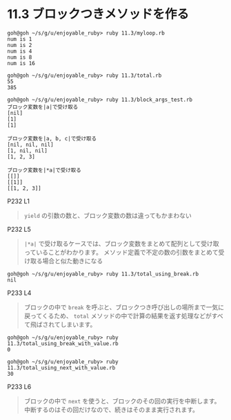 # 11.3 ブロックつきメソッドを作る

```
goh@goh ~/s/g/u/enjoyable_ruby> ruby 11.3/myloop.rb
num is 1
num is 2
num is 4
num is 8
num is 16
```

```
goh@goh ~/s/g/u/enjoyable_ruby> ruby 11.3/total.rb
55
385
```

```
goh@goh ~/s/g/u/enjoyable_ruby> ruby 11.3/block_args_test.rb
ブロック変数を|a|で受け取る
[nil]
[1]
[1]

ブロック変数を|a, b, c|で受け取る
[nil, nil, nil]
[1, nil, nil]
[1, 2, 3]

ブロック変数を|*a|で受け取る
[[]]
[[1]]
[[1, 2, 3]]

```

P232 L1

> `yield` の引数の数と、ブロック変数の数は違ってもかまわない

P232 L5

> `|*a|` で受け取るケースでは、ブロック変数をまとめて配列として受け取っていることがわかります。
> メソッド定義で不定の数の引数をまとめて受け取る場合と似た動きになる

```
goh@goh ~/s/g/u/enjoyable_ruby> ruby 11.3/total_using_break.rb
nil
```

P233 L4

> ブロックの中で `break` を呼ぶと、ブロックつき呼び出しの場所まで一気に戻ってくるため、 `total` メソッドの中で計算の結果を返す処理などがすべて飛ばされてしまいます。

```
goh@goh ~/s/g/u/enjoyable_ruby> ruby 11.3/total_using_break_with_value.rb
0
```

```
goh@goh ~/s/g/u/enjoyable_ruby> ruby 11.3/total_using_next_with_value.rb
30
```

P233 L6

> ブロックの中で `next` を使うと、ブロックのその回の実行を中断します。
> 中断するのはその回だけなので、続きはそのまま実行されます。

